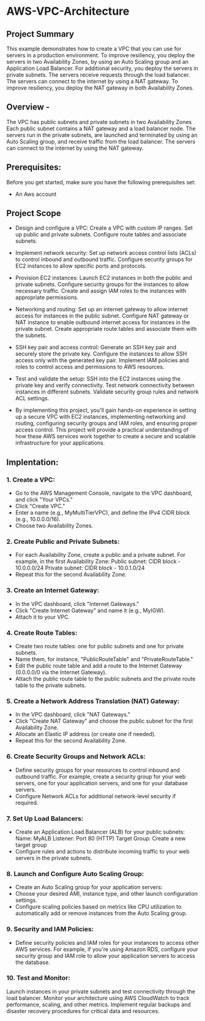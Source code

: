 # AWS-VPC-Architecture

## Project Summary 
This example demonstrates how to create a VPC that you can use for servers in a
production environment.
To improve resiliency, you deploy the servers in two Availability Zones, by using
an Auto Scaling group and an Application Load Balancer. For additional security,
you deploy the servers in private subnets. The servers receive requests through
the load balancer. The servers can connect to the internet by using a NAT
gateway. To improve resiliency, you deploy the NAT gateway in both Availability
Zones.

## Overview -
The VPC has public subnets and private subnets in two Availability Zones
Each public subnet contains a NAT gateway and a load balancer node.
The servers run in the private subnets, are launched and terminated by using an
Auto Scaling group, and receive traffic from the load balancer.
The servers can connect to the internet by using the NAT gateway.

## Prerequisites:
Before you get started, make sure you have the following prerequisites set:

- An Aws account

## Project Scope

- Design and configure a VPC: Create a VPC with custom IP ranges. Set up public and private subnets. Configure route tables and associate subnets.

- Implement network security: Set up network access control lists (ACLs) to control inbound and outbound traffic. Configure security groups for EC2 instances to allow specific ports and protocols.

- Provision EC2 instances: Launch EC2 instances in both the public and private subnets. Configure security groups for the instances to allow necessary traffic. Create and assign IAM roles to the instances with appropriate permissions.

- Networking and routing: Set up an internet gateway to allow internet access for instances in the public subnet. Configure NAT gateway or NAT instance to enable outbound internet access for instances in the private subnet. Create appropriate route tables and associate them with the subnets.

- SSH key pair and access control: Generate an SSH key pair and securely store the private key. Configure the instances to allow SSH access only with the generated key pair. Implement IAM policies and roles to control access and permissions to AWS resources.

- Test and validate the setup: SSH into the EC2 instances using the private key and verify connectivity. Test network connectivity between instances in different subnets. Validate security group rules and network ACL settings.

- By implementing this project, you'll gain hands-on experience in setting up a secure VPC with EC2 instances, implementing networking and routing, configuring security groups and IAM roles, and ensuring proper access control. This project will provide a practical understanding of how these AWS services work together to create a secure and scalable infrastructure for your applications.

## Implentation:
### 1. Create a VPC:

- Go to the AWS Management Console, navigate to the VPC dashboard, and click "Your VPCs."
- Click "Create VPC."
- Enter a name (e.g., MyMultiTierVPC), and define the IPv4 CIDR block (e.g., 10.0.0.0/16).
- Choose two Availability Zones.

### 2. Create Public and Private Subnets:

- For each Availability Zone, create a public and a private subnet.
For example, in the first Availability Zone:
Public subnet: CIDR block - 10.0.0.0/24
Private subnet: CIDR block - 10.0.1.0/24
- Repeat this for the second Availability Zone.

### 3. Create an Internet Gateway:

- In the VPC dashboard, click "Internet Gateways."
- Click "Create Internet Gateway" and name it (e.g., MyIGW).
- Attach it to your VPC.

### 4. Create Route Tables:

- Create two route tables: one for public subnets and one for private subnets.
- Name them, for instance, "PublicRouteTable" and "PrivateRouteTable."
- Edit the public route table and add a route to the Internet Gateway (0.0.0.0/0 via the Internet Gateway).
- Attach the public route table to the public subnets and the private route table to the private subnets.

### 5. Create a Network Address Translation (NAT) Gateway:

- In the VPC dashboard, click "NAT Gateways."
- Click "Create NAT Gateway" and choose the public subnet for the first Availability Zone.
- Allocate an Elastic IP address (or create one if needed).
- Repeat this for the second Availability Zone.

### 6. Create Security Groups and Network ACLs:

- Define security groups for your resources to control inbound and outbound traffic. For example, create a security group for your web servers, one for your application servers, and one for your database servers.
- Configure Network ACLs for additional network-level security if required.

### 7. Set Up Load Balancers:

- Create an Application Load Balancer (ALB) for your public subnets:
Name: MyALB
Listener: Port 80 (HTTP)
Target Group: Create a new target group
- Configure rules and actions to distribute incoming traffic to your web servers in the private subnets.

### 8. Launch and Configure Auto Scaling Group:

- Create an Auto Scaling group for your application servers:
- Choose your desired AMI, instance type, and other launch configuration settings.
- Configure scaling policies based on metrics like CPU utilization to automatically add or remove instances from the Auto Scaling group.

### 9. Security and IAM Policies:

- Define security policies and IAM roles for your instances to access other AWS services. For example, if you're using Amazon RDS, configure your security group and IAM role to allow your application servers to access the database.

### 10. Test and Monitor:

Launch instances in your private subnets and test connectivity through the load balancer.
Monitor your architecture using AWS CloudWatch to track performance, scaling, and other metrics.
Implement regular backups and disaster recovery procedures for critical data and resources.
  
